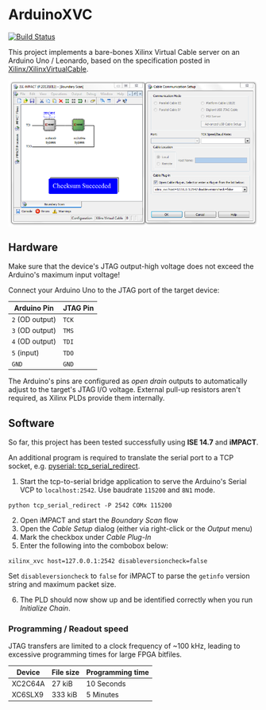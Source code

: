 # ArduinoXVC
[![Build Status](https://travis-ci.com/inselc/ArduinoXVC.svg?branch=master)](https://travis-ci.com/inselc/ArduinoXVC)

This project implements a bare-bones Xilinx Virtual Cable server on an Arduino Uno / Leonardo, based on the specification posted in [Xilinx/XilinxVirtualCable](https://github.com/Xilinx/XilinxVirtualCable).

<img align="center" src="scr.png" />

## Hardware
Make sure that the device's JTAG output-high voltage does not exceed the Arduino's maximum input voltage!

Connect your Arduino Uno to the JTAG port of the target device:

| Arduino Pin     | JTAG Pin |
|-----------------|----------|
| `2` (OD output) | `TCK`    |
| `3` (OD output) | `TMS`    |
| `4` (OD output) | `TDI`    |
| `5` (input)     | `TDO`    |
| `GND`           | `GND`    |

The Arduino's pins are configured as *open drain* outputs to automatically adjust to the target's JTAG I/O voltage. External pull-up resistors aren't required, as Xilinx PLDs provide them internally.

## Software
So far, this project has been tested successfully using **ISE 14.7** and **iMPACT**. 

An additional program is required to translate the serial port to a TCP socket, e.g. [pyserial: tcp_serial_redirect](https://github.com/pyserial/pyserial/blob/master/examples/tcp_serial_redirect.py).

1. Start the tcp-to-serial bridge application to serve the Arduino's Serial VCP to `localhost:2542`. Use baudrate `115200` and `8N1` mode.

```
python tcp_serial_redirect -P 2542 COMx 115200
```

2. Open iMPACT and start the *Boundary Scan* flow
3. Open the *Cable Setup* dialog (either via right-click or the *Output* menu)
4. Mark the checkbox under *Cable Plug-In*
5. Enter the following into the combobox below:

```
xilinx_xvc host=127.0.0.1:2542 disableversioncheck=false
```
Set `disableversioncheck` to `false` for iMPACT to parse the `getinfo` version string and maximum packet size.

6. The PLD should now show up and be identified correctly when you run *Initialize Chain*.

### Programming / Readout speed
JTAG transfers are limited to a clock frequency of ~100 kHz, leading to excessive programming times for large FPGA bitfiles. 

| Device   | File size | Programming time |
|----------|-----------|------------------|
| XC2C64A  | 27 kiB    | 10 Seconds       |
| XC6SLX9  | 333 kiB   | 5 Minutes        |
